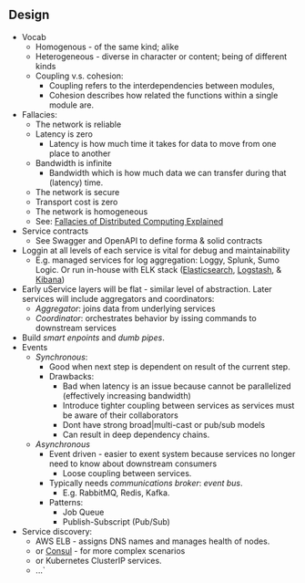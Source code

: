 ## Design
* Vocab
    * Homogenous - of the same kind; alike
    * Heterogeneous - diverse in character or content; being of different kinds
    * Coupling v.s. cohesion:
        * Coupling refers to the interdependencies between modules,
        * Cohesion describes how related the functions within a single module are.
* Fallacies:
    * The network is reliable
    * Latency is zero
        * Latency is how much time it takes for data to move from one place to another
    * Bandwidth is infinite
        * Bandwidth which is how much data we can transfer during that (latency) time.
    * The network is secure
    * Transport cost is zero
    * The network is homogeneous
    * See: [Fallacies of Distributed Computing Explained](https://pages.cs.wisc.edu/~zuyu/files/fallacies.pdf)
* Service contracts
    * See Swagger and OpenAPI to define forma & solid contracts
* Loggin at all levels of each service is vital for debug and maintainability
    * E.g. managed services for log aggregation: Loggy, Splunk, Sumo Logic. Or run in-house with ELK stack 
      ([Elasticsearch](https://www.elastic.co/elasticsearch/), [Logstash](https://www.elastic.co/logstash/), & [Kibana](https://www.elastic.co/kibana/))
* Early uService layers will be flat - similar level of abstraction. Later services will include aggregators and coordinators:
    * *Aggregator*: joins data from underlying services
    * *Coordinator*: orchestrates behavior by issing commands to downstream services
* Build *smart enpoints* and *dumb pipes*.
* Events
    * *Synchronous*:
        * Good when next step is dependent on result of the current step.
        * Drawbacks:
            * Bad when latency is an issue because cannot be parallelized (effectively increasing bandwidth)
            * Introduce tighter coupling between services as services must be aware of their collaborators
            * Dont have strong broad|multi-cast or pub/sub models
            * Can result in deep dependency chains.
    * *Asynchronous*
        * Event driven - easier to exent system because services no longer need to know about downstream consumers
            * Loose coupling between services.
        * Typically needs *communications broker*: *event bus*.
            * E.g. RabbitMQ, Redis, Kafka.
        * Patterns:
            * Job Queue
            * Publish-Subscript (Pub/Sub)
* Service discovery:
    * AWS ELB - assigns DNS names and manages health of nodes.
    * or [Consul](https://www.consul.io) - for more complex scenarios
    * or Kubernetes ClusterIP services.
    * ...`
